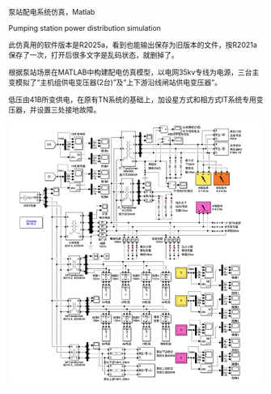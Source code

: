 泵站配电系统仿真，Matlab

Pumping station power distribution simulation

此仿真用的软件版本是R2025a，看到也能输出保存为旧版本的文件，按R2021a保存了一次，打开后很多文字是乱码状态，就删掉了。

根据泵站场景在MATLAB中构建配电仿真模型，以电网35kv专线为电源，三台主变模拟了“主机组供电变压器(2台)”及“上下游沿线闸站供电变压器”。

低压由41B所变供电，在原有TN系统的基础上，加设星方式和相方式IT系统专用变压器，并设置三处接地故障。



![图片alt](https://github.com/JiuXiFanLu/privateLogs/blob/master/PumpingStation/picture/Screenshot2025-10-27%2010.13.33.png?raw=true "图片title")
